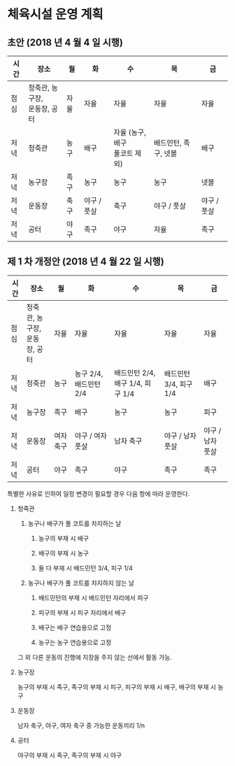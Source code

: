 # 체육시설 운영 계획

## 초안 (2018 년 4 월 4 일 시행)

| 시간 | 장소                            | 월   | 화          | 수                               | 목                   | 금          |
| ---- | ------------------------------- | ---- | ----------- | -------------------------------- | -------------------- | ----------- |
| 점심 | 청죽관, 농구장,<br>운동장, 공터 | 자율 | 자율        | 자율                             | 자율                 | 자율        |
| 저녁 | 청죽관                          | 농구 | 배구        | 자율 (농구, 배구<br>풀코트 제외) | 배드민턴, 족구, 넷볼 | 배구        |
| 저녁 | 농구장                          | 족구 | 농구        | 농구                             | 농구                 | 넷볼        |
| 저녁 | 운동장                          | 축구 | 야구 / 풋살 | 축구                             | 야구 / 풋살          | 야구 / 풋살 |
| 저녁 | 공터                            | 야구 | 족구        | 야구                             | 자율                 | 족구        |

## 제 1 차 개정안 (2018 년 4 월 22 일 시행)

| 시간 | 장소                            | 월        | 화                     | 수                               | 목                     | 금               |
| ---- | ------------------------------- | --------- | ---------------------- | -------------------------------- | ---------------------- | ---------------- |
| 점심 | 청죽관, 농구장,<br>운동장, 공터 | 자율      | 자율                   | 자율                             | 자율                   | 자율             |
| 저녁 | 청죽관                          | 농구      | 농구 2/4, 배드민턴 2/4 | 배드민턴 2/4, 배구 1/4, 피구 1/4 | 배드민턴 3/4, 피구 1/4 | 배구             |
| 저녁 | 농구장                          | 족구      | 배구                   | 농구                             | 농구                   | 피구             |
| 저녁 | 운동장                          | 여자 축구 | 야구 / 여자 풋살       | 남자 축구                        | 야구 / 남자 풋살       | 야구 / 남자 풋살 |
| 저녁 | 공터                            | 야구      | 족구                   | 야구                             | 족구                   | 족구             |

특별한 사유로 인하여 일정 변경이 필요할 경우 다음 항에 따라 운영한다.

1.  청죽관

    1.  농구나 배구가 풀 코트를 차지하는 날

        1.  농구의 부재 시 배구

        1.  배구의 부재 시 농구

        1.  둘 다 부재 시 배드민턴 3/4, 피구 1/4

    1.  농구나 배구가 풀 코트를 차지하지 않는 날

        1.  배드민턴의 부재 시 배드민턴 자리에서 피구

        1.  피구의 부재 시 피구 자리에서 배구

        1.  배구는 배구 연습용으로 고정

        1.  농구는 농구 연습용으로 고정

    그 외 다른 운동의 진행에 지장을 주지 않는 선에서 활동 가능.

1.  농구장

    농구의 부재 시 족구, 족구의 부재 시 피구, 피구의 부재 시 배구, 배구의 부재 시 농구

1.  운동장

    남자 축구, 야구, 여자 축구 중 가능한 운동끼리 1/n

1.  공터

    야구의 부재 시 족구, 족구의 부재 시 야구

